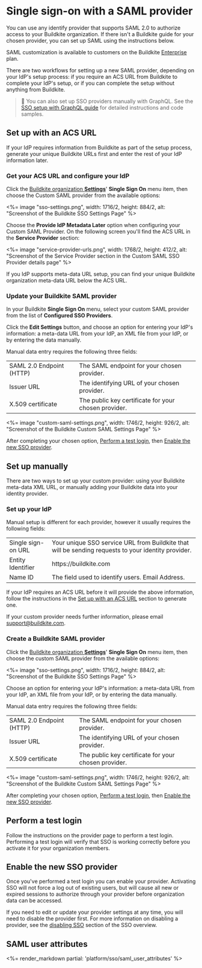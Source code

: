 # Single sign-on with a SAML provider

You can use any identify provider that supports SAML 2.0 to authorize access to your Buildkite organization. If there isn't a Buildkite guide for your chosen provider, you can set up SAML using the instructions below.

SAML customization is available to customers on the Buildkite [Enterprise](https://buildkite.com/pricing) plan.


There are two workflows for setting up a new SAML provider, depending on your IdP's setup process: if you require an ACS URL from Buildkite to complete your IdP's setup, or if you can complete the setup without anything from Buildkite.

>📘 You can also set up SSO providers manually with GraphQL. See the <a href="/docs/platform/sso/sso-setup-with-graphql">SSO setup with GraphQL guide</a> for detailed instructions and code samples.

## Set up with an ACS URL

If your IdP requires information from Buildkite as part of the setup process, generate your unique Buildkite URLs first and enter the rest of your IdP information later.

### Get your ACS URL and configure your IdP

Click the [Buildkite organization **Settings**](https://buildkite.com/organizations/~/settings)' **Single Sign On** menu item, then choose the Custom SAML provider from the available options:

<%= image "sso-settings.png", width: 1716/2, height: 884/2, alt: "Screenshot of the Buildkite SSO Settings Page" %>

Choose the **Provide IdP Metadata Later** option when configuring your Custom SAML Provider. On the following screen you'll find the ACS URL in the **Service Provider** section:

<%= image "service-provider-urls.png", width: 1768/2, height: 412/2, alt: "Screenshot of the Service Provider section in the Custom SAML SSO Provider details page" %>

If you IdP supports meta-data URL setup, you can find your unique Buildkite organization meta-data URL below the ACS URL.

### Update your Buildkite SAML provider

In your Buildkite **Single Sign On** menu, select your custom SAML provider from the list of **Configured SSO Providers**.

Click the **Edit Settings** button, and choose an option for entering your IdP's information: a meta-data URL from your IdP, an XML file from your IdP, or by entering the data manually.

Manual data entry requires the following three fields:

<table>
    <tr>
        <td>SAML 2.0 Endpoint (HTTP)</td>
        <td>
            The SAML endpoint for your chosen provider.
        </td>
    </tr>
    <tr>
        <td>Issuer URL</td>
        <td>
            The identifying URL of your chosen provider.
        </td>
    </tr>
    <tr>
        <td>X.509 certificate</td>
        <td>
            The public key certificate for your chosen provider.
        </td>
    </tr>
</table>

<%= image "custom-saml-settings.png", width: 1746/2, height: 926/2, alt: "Screenshot of the Buildkite Custom SAML Settings Page" %>

After completing your chosen option, [Perform a test login](#perform-a-test-login), then [Enable the new SSO provider](#enable-the-new-sso-provider).

## Set up manually

There are two ways to set up your custom provider: using your Buildkite meta-data XML URL, or manually adding your Buildkite data into your identity provider.

### Set up your IdP

Manual setup is different for each provider, however it usually requires the following fields:

<table>
    <tr>
        <td>Single sign-on URL</td>
        <td>
            Your unique SSO service URL from Buildkite that will be sending requests to your identity provider.
        </td>
    </tr>
    <tr>
        <td>Entity Identifier</td>
        <td>
            https://buildkite.com
        </td>
    </tr>
    <tr>
        <td>Name ID</td>
        <td>
            The field used to identify users.
            Email Address.
        </td>
    </tr>
</table>

If your IdP requires an ACS URL before it will provide the above information, follow the instructions in the [Set up with an ACS URL](#set-up-with-an-acs-url) section to generate one.

If your custom provider needs further information, please email [support@buildkite.com](mailto:support@buildkite.com).

### Create a Buildkite SAML provider

Click the [Buildkite organization **Settings**](https://buildkite.com/organizations/~/settings)' **Single Sign On** menu item, then choose the custom SAML provider from the available options:

<%= image "sso-settings.png", width: 1716/2, height: 884/2, alt: "Screenshot of the Buildkite SSO Settings Page" %>

Choose an option for entering your IdP's information: a meta-data URL from your IdP, an XML file from your IdP, or by entering the data manually.

Manual data entry requires the following three fields:

<table>
    <tr>
        <td>SAML 2.0 Endpoint (HTTP)</td>
        <td>
            The SAML endpoint for your chosen provider.
        </td>
    </tr>
    <tr>
        <td>Issuer URL</td>
        <td>
            The identifying URL of your chosen provider.
        </td>
    </tr>
    <tr>
        <td>X.509 certificate</td>
        <td>
            The public key certificate for your chosen provider.
        </td>
    </tr>
</table>

<%= image "custom-saml-settings.png", width: 1746/2, height: 926/2, alt: "Screenshot of the Buildkite Custom SAML Settings Page" %>

After completing your chosen option, [Perform a test login](#perform-a-test-login), then [Enable the new SSO provider](#enable-the-new-sso-provider).

## Perform a test login

Follow the instructions on the provider page to perform a test login. Performing a test login will verify that SSO is working correctly before you activate it for your organization members.

## Enable the new SSO provider

Once you've performed a test login you can enable your provider. Activating SSO will not force a log out of existing users, but will cause all new or expired sessions to authorize through your provider before organization data can be accessed.

If you need to edit or update your provider settings at any time, you will need to disable the provider first. For more information on disabling a provider, see the [disabling SSO](/docs/platform/sso#disabling-and-removing-sso) section of the SSO overview.

## SAML user attributes

<%= render_markdown partial: 'platform/sso/saml_user_attributes' %>
